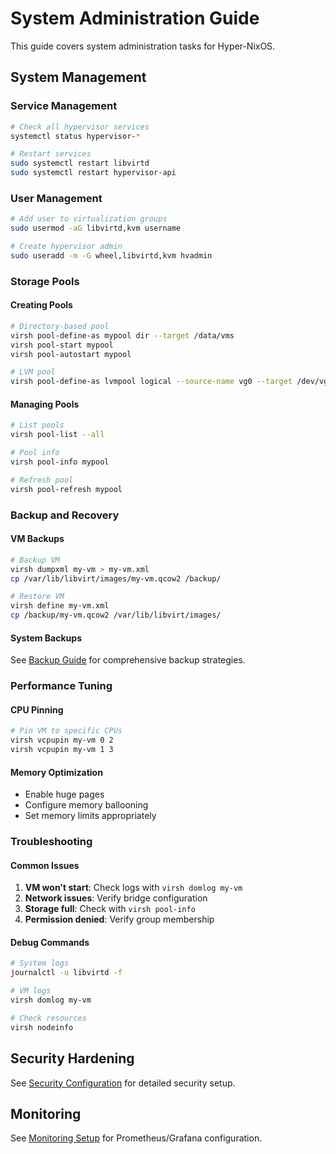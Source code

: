 # System Administration Guide

This guide covers system administration tasks for Hyper-NixOS.

## System Management

### Service Management
```bash
# Check all hypervisor services
systemctl status hypervisor-*

# Restart services
sudo systemctl restart libvirtd
sudo systemctl restart hypervisor-api
```

### User Management
```bash
# Add user to virtualization groups
sudo usermod -aG libvirtd,kvm username

# Create hypervisor admin
sudo useradd -m -G wheel,libvirtd,kvm hvadmin
```

### Storage Pools

#### Creating Pools
```bash
# Directory-based pool
virsh pool-define-as mypool dir --target /data/vms
virsh pool-start mypool
virsh pool-autostart mypool

# LVM pool
virsh pool-define-as lvmpool logical --source-name vg0 --target /dev/vg0
```

#### Managing Pools
```bash
# List pools
virsh pool-list --all

# Pool info
virsh pool-info mypool

# Refresh pool
virsh pool-refresh mypool
```

### Backup and Recovery

#### VM Backups
```bash
# Backup VM
virsh dumpxml my-vm > my-vm.xml
cp /var/lib/libvirt/images/my-vm.qcow2 /backup/

# Restore VM
virsh define my-vm.xml
cp /backup/my-vm.qcow2 /var/lib/libvirt/images/
```

#### System Backups
See [Backup Guide](backup-recovery.md) for comprehensive backup strategies.

### Performance Tuning

#### CPU Pinning
```bash
# Pin VM to specific CPUs
virsh vcpupin my-vm 0 2
virsh vcpupin my-vm 1 3
```

#### Memory Optimization
- Enable huge pages
- Configure memory ballooning
- Set memory limits appropriately

### Troubleshooting

#### Common Issues
1. **VM won't start**: Check logs with `virsh domlog my-vm`
2. **Network issues**: Verify bridge configuration
3. **Storage full**: Check with `virsh pool-info`
4. **Permission denied**: Verify group membership

#### Debug Commands
```bash
# System logs
journalctl -u libvirtd -f

# VM logs
virsh domlog my-vm

# Check resources
virsh nodeinfo
```

## Security Hardening

See [Security Configuration](security-configuration.md) for detailed security setup.

## Monitoring

See [Monitoring Setup](monitoring-setup.md) for Prometheus/Grafana configuration.
